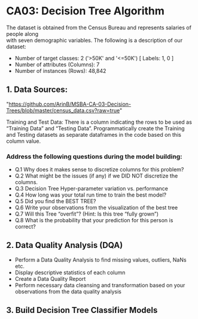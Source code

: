 # CA03: Decision Tree Algorithm

The dataset is obtained from the Census Bureau and represents salaries of people along \
with seven demographic variables. The following is a description of our dataset: 
* Number of target classes: 2 ('>50K' and '<=50K') [ Labels: 1, 0 ] 
* Number of attributes (Columns): 7 
* Number of instances (Rows): 48,842 

## 1. Data Sources:
"https://github.com/ArinB/MSBA-CA-03-Decision-Trees/blob/master/census_data.csv?raw=true"
<br>

Training and Test Data: There is a column indicating the rows to be used as “Training Data”
and “Testing Data”. Programmatically create the Training and Testing datasets as
separate dataframes in the code based on this column value.

### Address the following questions during the model building:
* Q.1 Why does it makes sense to discretize columns for this problem?
* Q.2 What might be the issues (if any) if we DID NOT discretize the columns.
* Q.3 Decision Tree Hyper-parameter variation vs. performance
* Q.4 How long was your total run time to train the best model?
* Q.5 Did you find the BEST TREE?
* Q.6 Write your observations from the visualization of the best tree
* Q.7 Will this Tree “overfit”? (Hint: Is this tree “fully grown”)
* Q.8 What is the probability that your prediction for this person is correct?

## 2. Data Quality Analysis (DQA)
* Perform a Data Quality Analysis to find missing values, outliers, NaNs etc.
* Display descriptive statistics of each column
* Create a Data Quality Report
* Perform necessary data cleansing and transformation based on your observations from the data quality analysis

## 3. Build Decision Tree Classifier Models
